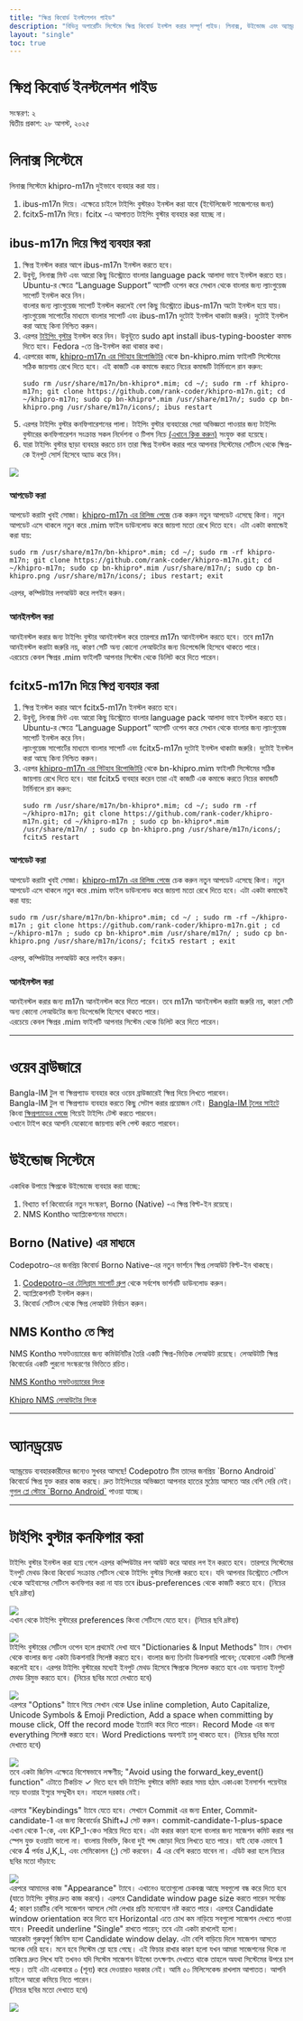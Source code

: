 ```yaml
---
title: "ক্ষিপ্র কিবোর্ড ইনস্টলেশন গাইড"
description: "বিভিন্ন অপারেটিং সিস্টেমে ক্ষিপ্র কিবোর্ড ইনস্টল করার সম্পূর্ণ গাইড। লিনাক্স, উইন্ডোজ এবং অ্যান্ড্রয়েডে ক্ষিপ্র সেটআপ করুন।"
layout: "single"
toc: true
---
```


# ক্ষিপ্র কিবোর্ড ইনস্টলেশন গাইড

সংস্করণ: ২  
দ্বিতীয় প্রকাশ: ২৮ আগস্ট, ২০২৫


# লিনাক্স সিস্টেমে

লিনাক্স সিস্টেমে khipro-m17n দুইভাবে ব্যবহার করা যায়।

1. ibus-m17n দিয়ে। এক্ষেত্রে চাইলে টাইপিং বুস্টারও ইনস্টল করা যাবে (ইন্টেলিজেন্ট সাজেশনের জন্য)  
2. fcitx5-m17n দিয়ে। fcitx \-এ আপাতত টাইপিং বুস্টার ব্যবহার করা যাচ্ছে না।

## ibus-m17n দিয়ে ক্ষিপ্র ব্যবহার করা

1. ক্ষিপ্র ইনস্টল করার আগে ibus-m17n ইনস্টল করতে হবে।  
2. উবুন্টু, লিনাক্স মিন্ট এবং আরো কিছু ডিস্ট্রোতে বাংলার language pack আলাদা ভাবে ইনস্টল করতে হয়। Ubuntu-র ক্ষেত্রে “Language Support” অ্যাপটি ওপেন করে সেখান থেকে বাংলার জন্য ল্যাংগুয়েজ সাপোর্ট ইনস্টল করে নিন।  
   বাংলার জন্য ল্যাংগুয়েজ সাপোর্ট ইনস্টল করলেই বেশ কিছু ডিস্ট্রোতে ibus-m17n অটো ইনস্টল হয়ে যায়।  
   ল্যাংগুয়েজ সাপোর্টের মাধ্যমে বাংলার সাপোর্ট এবং ibus-m17n দুটোই ইনস্টল থাকাটা জরুরি। দুটোই ইনস্টল করা আছে কিনা নিশ্চিত করুন।  
3. এরপর [টাইপিং বুস্টার](https://mike-fabian.github.io/ibus-typing-booster/) ইনস্টল করে নিন। উবুন্টুতে sudo apt install ibus-typing-booster কমান্ড দিতে হবে। Fedora \-তে প্রি-ইনস্টল করা থাকার কথা।  
4. এরপরের কাজ, [khipro-m17n এর গিটহাব রিপোজিটরি](https://github.com/rank-coder/khipro-m17n) থেকে bn-khipro.mim ফাইলটি সিস্টেমের সঠিক জায়গায় রেখে দিতে হবে। এই কাজটি এক কমান্ডে করতে নিচের কমান্ডটি টার্মিনালে রান করুন:  
   ```
   sudo rm /usr/share/m17n/bn-khipro*.mim; cd ~/; sudo rm -rf khipro-m17n; git clone https://github.com/rank-coder/khipro-m17n.git; cd ~/khipro-m17n; sudo cp bn-khipro*.mim /usr/share/m17n/; sudo cp bn-khipro.png /usr/share/m17n/icons/; ibus restart
   ```  
5. এরপর টাইপিং বুস্টার কনফিগারেশনের পালা। টাইপিং বুস্টার ব্যবহারের সেরা অভিজ্ঞতা পাওয়ার জন্য টাইপিং বুস্টারের কনফিগারেশন সংক্রান্ত সকল নির্দেশনা ও টিপস নিচে [(এখানে ক্লিক করুন)](/installation/#%E0%A6%9F%E0%A6%87%E0%A6%AA-%E0%A6%AC%E0%A6%B8%E0%A6%9F%E0%A6%B0-%E0%A6%95%E0%A6%A8%E0%A6%AB%E0%A6%97%E0%A6%B0-%E0%A6%95%E0%A6%B0) সংযুক্ত করা হয়েছে।  
6. যারা টাইপিং বুস্টার ছাড়া ব্যবহার করতে চান তারা ক্ষিপ্র ইনস্টল করার পরে আপনার সিস্টেমের সেটিংস থেকে ক্ষিপ্র-কে ইনপুট সোর্স হিসেবে অ্যাড করে নিন।

![](/img/installation/image1.webp)

### আপডেট করা 

আপডেট করাটা খুবই সোজা। [khipro-m17n এর রিলিজ পেজে](https://github.com/rank-coder/khipro-m17n/releases) চেক করুন নতুন আপডেট এসেছে কিনা। নতুন আপডেট এসে থাকলে নতুন করে .mim ফাইল ডাউনলোড করে জায়গা মতো রেখে দিতে হবে। এটা একটা কমান্ডেই করা যায়:  
```
sudo rm /usr/share/m17n/bn-khipro*.mim; cd ~/; sudo rm -rf khipro-m17n; git clone https://github.com/rank-coder/khipro-m17n.git; cd ~/khipro-m17n; sudo cp bn-khipro*.mim /usr/share/m17n/; sudo cp bn-khipro.png /usr/share/m17n/icons/; ibus restart; exit
``` 
এরপর, কম্পিউটার লগআউট করে লগইন করুন।

### আনইনস্টল করা

আনইনস্টল করার জন্য টাইপিং বুস্টার আনইনস্টল করে তারপরে m17n আনইনস্টল করতে হবে। তবে m17n আনইনস্টল করাটা জরুরি নয়, কারণ সেটি অন্য কোনো লেআউটের জন্য ডিপেন্ডেন্সি হিসেবে থাকতে পারে।  
এরচেয়ে কেবল ক্ষিপ্রর .mim ফাইলটি আপনার সিস্টেম থেকে ডিলিট করে দিতে পারেন। 

## fcitx5-m17n দিয়ে ক্ষিপ্র ব্যবহার করা

1. ক্ষিপ্র ইনস্টল করার আগে fcitx5-m17n ইনস্টল করতে হবে।  
2. উবুন্টু, লিনাক্স মিন্ট এবং আরো কিছু ডিস্ট্রোতে বাংলার language pack আলাদা ভাবে ইনস্টল করতে হয়। Ubuntu-র ক্ষেত্রে “Language Support” অ্যাপটি ওপেন করে সেখান থেকে বাংলার জন্য ল্যাংগুয়েজ সাপোর্ট ইনস্টল করে নিন।  
   ল্যাংগুয়েজ সাপোর্টের মাধ্যমে বাংলার সাপোর্ট এবং fcitx5-m17n দুটোই ইনস্টল থাকাটা জরুরি। দুটোই ইনস্টল করা আছে কিনা নিশ্চিত করুন।  
3. এরপর [khipro-m17n এর গিটহাব রিপোজিটরি](https://github.com/rank-coder/khipro-m17n) থেকে bn-khipro.mim ফাইলটি সিস্টেমের সঠিক জায়গায় রেখে দিতে হবে। যারা fcitx5 ব্যবহার করেন তারা  এই কাজটি এক কমান্ডে করতে নিচের কমান্ডটি টার্মিনালে রান করুন:  
   ```
   sudo rm /usr/share/m17n/bn-khipro*.mim; cd ~/; sudo rm -rf ~/khipro-m17n; git clone https://github.com/rank-coder/khipro-m17n.git; cd ~/khipro-m17n ; sudo cp bn-khipro*.mim /usr/share/m17n/ ; sudo cp bn-khipro.png /usr/share/m17n/icons/; fcitx5 restart
   ```

### আপডেট করা

আপডেট করাটা খুবই সোজা। [khipro-m17n এর রিলিজ পেজে](https://github.com/rank-coder/khipro-m17n/releases) চেক করুন নতুন আপডেট এসেছে কিনা। নতুন আপডেট এসে থাকলে নতুন করে .mim ফাইল ডাউনলোড করে জায়গা মতো রেখে দিতে হবে। এটা একটা কমান্ডেই করা যায়:  
```
sudo rm /usr/share/m17n/bn-khipro*.mim; cd ~/ ; sudo rm -rf ~/khipro-m17n ; git clone https://github.com/rank-coder/khipro-m17n.git ; cd ~/khipro-m17n ; sudo cp bn-khipro*.mim /usr/share/m17n/ ; sudo cp bn-khipro.png /usr/share/m17n/icons/; fcitx5 restart ; exit 
```
এরপর, কম্পিউটার লগআউট করে লগইন করুন।

### আনইনস্টল করা

আনইনস্টল করার জন্য m17n আনইনস্টল করে দিতে পারেন। তবে m17n আনইনস্টল করাটা জরুরি নয়, কারণ সেটি অন্য কোনো লেআউটের জন্য ডিপেন্ডেন্সি হিসেবে থাকতে পারে।  
এরচেয়ে কেবল ক্ষিপ্রর .mim ফাইলটি আপনার সিস্টেম থেকে ডিলিট করে দিতে পারেন।

---

# ওয়েব ব্রাউজারে

Bangla-IM টুল বা ক্ষিপ্রপ্যাড ব্যবহার করে ওয়েব ব্রাউজারেই ক্ষিপ্র দিয়ে লিখতে পারবেন।    
Bangla-IM টুল বা ক্ষিপ্রপ্যাড ব্যবহার করতে কিছু সেটাপ করার প্রয়োজন নেই। [Bangla-IM টুলের সাইটে](https://www.nabilsnigdho.dev/bangla-im) কিংবা [ক্ষিপ্রপ্যাডের পেজে](https://khiprokeyboard.github.io/khipropad) গিয়েই টাইপিং টেস্ট করতে পারবেন।  
ওখানে টাইপ করে আপনি যেকোনো জায়গায় কপি পেস্ট করতে পারবেন।  

# উইন্ডোজ সিস্টেমে

একাধিক উপায়ে ক্ষিপ্রকে উইন্ডোজে ব্যবহার করা যাচ্ছে:

1. বিখ্যাত বর্ণ কিবোর্ডের নতুন সংস্করণ, Borno (Native) \-এ ক্ষিপ্র বিল্ট-ইন রয়েছে।  
2. NMS Kontho অ্যাপ্লিকেশনের মাধ্যমে। 

## Borno (Native) এর মাধ্যমে

Codepotro-এর জনপ্রিয় কিবোর্ড Borno Native-এর নতুন ভার্শনে ক্ষিপ্র লেআউট বিল্ট-ইন থাকছে।

1. [Codepotro-এর টেলিগ্রাম সাপোর্ট গ্রুপ](https://t.me/codepotro) থেকে সর্বশেষ ভার্শনটি ডাউনলোড করুন।  
2. অ্যাপ্লিকেশনটি ইনস্টল করুন।  
3. কিবোর্ড সেটিংস থেকে ক্ষিপ্র লেআউট নির্বাচন করুন।

## NMS Kontho তে ক্ষিপ্র

NMS Kontho সফটওয়্যারের জন্য কমিউনিটির তৈরি একটি ক্ষিপ্র-ভিত্তিক লেআউট রয়েছে। লেআউটটি ক্ষিপ্র কিবোর্ডের একটি পুরনো সংস্করণের ভিত্তিতে রচিত।

[NMS Kontho সফটওয়্যারের লিংক](https://nabil-bot.github.io/Kontho/index.html)

[Khipro NMS লেআউটের লিংক](https://github.com/NabilSnigdho/khipro-nms)

---

# অ্যানড্রয়েড 

অ্যান্ড্রয়েড ব্যবহারকারীদের জন্যেও সুখবর আসছে\! Codepotro টিম তাদের জনপ্রিয় \`Borno Android\` কিবোর্ডে ক্ষিপ্র যুক্ত করার কাজ করছে। দ্রুত টাইপিংয়ের অভিজ্ঞতা আপনার হাতের মুঠোয় আসতে আর বেশি দেরি নেই।  
[গুগল প্লে স্টোরে \`Borno Android\`](https://play.google.com/store/apps/details?id=com.codepotro.borno.keyboard&pcampaignid=web_share) পাওয়া যাচ্ছে।

---

# টাইপিং বুস্টার কনফিগার করা

টাইপিং বুস্টার ইনস্টল করা হয়ে গেলে এরপর কম্পিউটার লগ আউট করে আবার লগ ইন করতে হবে। তারপরে সিস্টেমের ইনপুট মেথড কিংবা কিবোর্ড সংক্রান্ত সেটিংস থেকে টাইপিং বুস্টার সিলেক্ট করতে হবে। যদি আপনার ডিস্ট্রোতে সেটিংস থেকে আইবাসের সেটিংস কনফিগার করা না যায় তবে ibus-preferences থেকে কাজটি করতে হবে। (নিচের ছবি দ্রষ্টব্য)

![](/img/installation/image2.webp)  
এখান থেকে টাইপিং বুস্টারের preferences কিংবা সেটিংসে যেতে হবে। (নিচের ছবি দ্রষ্টব্য)

![](/img/installation/image3.webp)  
টাইপিং বুস্টারের সেটিংস ওপেন হলে প্রথমেই দেখা যাবে "Dictionaries & Input Methods" ট্যাব। সেখান থেকে বাংলার জন্য একটা ডিকশনারি সিলেক্ট করতে হবে। বাংলার জন্য তিনটা ডিকশনারি পাবেন; যেকোনো একটি সিলেক্ট করলেই হবে। এরপর টাইপিং বুস্টারের মধ্যেই ইনপুট মেথড হিসেবে ক্ষিপ্রকে সিলেক্ত করতে হবে এবং অন্যান্য ইনপুট মেথড রিমুভ করতে হবে। (নিচের ছবির মতো দেখাতে হবে)

![](/img/installation/image4.webp)  
এরপরে "Options" ট্যাবে গিয়ে সেখান থেকে Use inline completion, Auto Capitalize, Unicode Symbols & Emoji Prediction, Add a space when committing by mouse click, Off the record mode ইত্যাদি করে দিতে পারেন। Record Mode এর জন্য everything সিলেক্ট করতে হবে। Word Predictions অবশ্যই চালু থাকতে হবে। (নিচের ছবির মতো দেখাতে হবে)

![](/img/installation/image5.webp)  
তবে একটা জিনিস এক্ষেত্রে বিশেষভাবে লক্ষণীয়; "Avoid using the forward\_key\_event() function" এটাতে টিকচিহ্ন ✓ দিতে হবে যদি টাইপিং বুস্টারে কমিট করার সময় হঠাৎ একাএকা ইনসার্শন পয়েন্টার নড়ে যাওয়ার ইস্যুর সম্মুখীন হন। নাহলে দরকার নেই।

এরপরে "Keybindings" ট্যাবে যেতে হবে। সেখানে Commit এর জন্য Enter, Commit-candidate-1 এর জন্য কিবোর্ডের Shift+J সেট করুন। commit-candidate-1-plus-space এখান থেকে 1-কে, এবং KP\_1-কেও সরিয়ে দিতে হবে। এটা করার কারণ হলো বাংলার জন্য সাজেশন কমিট করার পর স্পেস যুক্ত হওয়াটা ভালো না। বাংলায় বিভক্তি, কিংবা দুই শব্দ জোড়া দিয়ে লিখতে হতে পারে। যাই হোক এভাবে 1 থেকে 4 পর্যন্ত J,K,L, এবং সেমিকোলন (;) সেট করবেন। 4 এর বেশি করতে যাবেন না। এডিট করা হলে নিচের ছবির মতো দাঁড়াবে:

![](/img/installation/image6.webp)  
এরপরে আমাদের কাজ "Appearance" ট্যাবে। এখানেও যতোগুলো চেকবক্স আছে সবগুলো বন্ধ করে দিতে হবে (যাতে টাইপিং বুস্টার দ্রুত কাজ করবে)। এরপরে Candidate window page size করতে পারেন সর্বোচ্চ 4; কারণ চারটির বেশি সাজেশন আসলে সেটা লেখার প্রতি মনোযোগ নষ্ট করতে পারে। এরপরে Candidate window orientation করে দিতে হবে Horizontal এতে চোখ কম নাড়িয়ে সবগুলো সাজেশন দেখতে পাওয়া যাবে। Preedit underline "Single" রাখতে পারেন; তবে এটা একটা রাখলেই হলো।   
আরেকটা গুরুত্বপূর্ণ জিনিস হলো Candidate window delay. এটা বেশি বাড়িয়ে দিলে সাজেশন আসতে অনেক দেরি হবে। মনে হবে সিস্টেম স্লো হয়ে গেছে। এই ফিচার রাখার কারণ হলো যখন আমরা সাজেশনের দিকে না তাকিয়ে দ্রুত লিখে যাই তখনও যদি সিস্টেম সাজেশন উইন্ডো তৎক্ষণাৎ দেখাতে থাকে তাহলে অযথা সিস্টেমের উপরে চাপ পড়ে। তাই এটা একেবারে ০ (শূন্য) করে দেওয়ারও দরকার নেই। আমি ৫০ মিলিসেকেন্ড রাখলাম আপাতত। আপনি চাইলে আরো কমিয়ে নিতে পারেন।  
(নিচের ছবির মতো দেখাতে হবে)

![](/img/installation/image7.webp)

